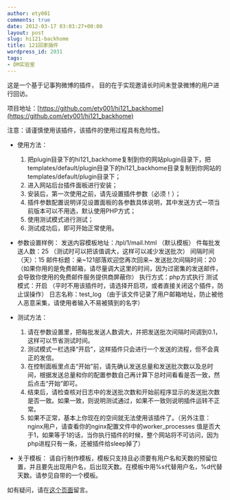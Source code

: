 ```yaml
---
author: ety001
comments: true
date: 2012-03-17 03:03:27+00:00
layout: post
slug: hi121-backhome
title: 121回家插件
wordpress_id: 2031
tags:
- DM实验室
---
```


这是一个基于记事狗微博的插件，
目的在于实现邀请长时间未登录微博的用户进行回访。

项目地址：[https://github.com/ety001/hi121_backhome](https://github.com/ety001/hi121_backhome)

注意：请谨慎使用该插件，该插件的使用过程具有危险性。

* 使用方法：
    1. 把plugin目录下的hi121_backhome复制到你的网站plugin目录下，把templates/default/plugin目录下的hi121_backhome目录复制到你网站的templates/default/plugin目录下；
    2. 进入网站后台插件面板进行安装；
    3. 安装后，第一次使用之前，请先设置插件参数（必须！）；
    4. 插件参数配置说明详见设置面板的各参数具体说明，其中发送方式一项当前版本可以不用选，默认使用PHP方式；
    5. 使用测试模式进行测试；
    6. 测试成功后，即可开始正常使用。

* 参数设置样例：
    发送内容模板地址：/tpl/1/mail.html （默认模板）
    件每批发送人数：25 （测试时可以把该值调大，这样可以减少发送批次）
    间隔时间（天）：15
    邮件标题：亲~121部落欢迎您再次回来~
    发送批次间隔时间：20 （如果你用的是免费邮箱，请尽量调大这里的时间，因为过密集的发送邮件，会导致你使用的免费邮件服务提供商屏蔽你）
    执行方式：php方式执行
    测试模式：开启 （平时不用该插件时，请选择开启项，或者直接关闭这个插件，防止误操作）
    日志名称：test_log  （由于该文件记录了用户邮箱地址，防止被他人恶意采集，请使用者输入不易被猜到的名字）

* 测试方法：
    1. 请在参数设置里，把每批发送人数调大，并把发送批次间隔时间调到0.1，这样可以节省测试时间。
    2. 测试模式一栏选择“开启”，这样插件只会进行一个发送的流程，但不会真正的发信。
    3. 在控制面板里点击“开始”前，请先确认发送总量和发送批次数以及总时间，根据发送总量和你的配置参数自己再计算下总时间看看是否一致，然后点击“开始”即可。
    4. 结束后，请检查核对日志中的发送批次数和开始前程序显示的发送批次数是否一致。如果一致，则说明测试通过，如果不一致则说明插件运转不正常。
    5. 如果不正常，基本上你现在的空间就无法使用该插件了。（另外注意：nginx用户，请查看你的nginx配置文件中的worker_processes 值是否大于1，如果等于1的话，当你执行插件的时候，整个网站将不可访问，因为php进程只有一条，还被插件给sleep掉了）


* 关于模板：
    请自行制作模板，模板只支持且必须要有用户名和天数的预留位置，并且要先出现用户名，后出现天数。在模板中用%s代替用户名，%d代替天数。请参见自带的一个模板。


如有疑问，请在[这个页面](https://github.com/ety001/hi121_backhome/issues)留言。
